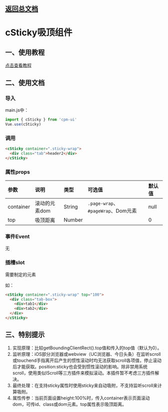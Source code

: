 ## [返回总文档](https://github.com/cpm828/cpm-ui)


# cSticky吸顶组件

## 一、使用教程
[点击查看教程](https://cpm828.github.io/cpm-ui/demo/index.html#/sticky)



## 二、使用文档
### 导入
main.js中：
```js
import { cSticky } from 'cpm-ui'
Vue.use(cSticky)
```

### 调用
```html
<cSticky container=".sticky-wrap">
  <div class="tab">header2</div>
</cSticky>
```

### 属性props
|参数|说明|类型|可选值|默认值|
|:---|:---|:---|:---|:---|
|container|滚动的元素dom|String|`.page-wrap`、`#pageWrap`、Dom元素|null|
|top|吸顶距离|Number||0|


### 事件Event
无


### 插槽slot
需要制定的元素

如：
```html
<cSticky container=".sticky-wrap" top="100">
  <div class="tab-box">
    <div>tab1</div>
    <div>tab2</div>
  </div>
</cSticky>
```



## 三、特别提示
1. 实现原理：比较getBoundingClientRect().top值和传入的top值（默认为0）。
2. 监听原理：iOS部分浏览器或webview（UC浏览器、今日头条）在监听scroll或touchend手指离开后产生的惯性滚动时均无法获取scroll各项值，停止滚动后才能获取。position:sticky也会受到惯性滚动的影响。除非禁用系统scroll，使用类似IScroll等三方插件来模拟滚动。本插件暂不考虑三方插件解决。
3. 最终处理：在支持sticky属性时使用sticky来自动吸附，不支持监听scroll来计算吸附。
4. 属性传参：当前页面设置height:100%时，传入container表示页面滚动dom，可传id、class或dom元素。top属性表示吸顶距离。
